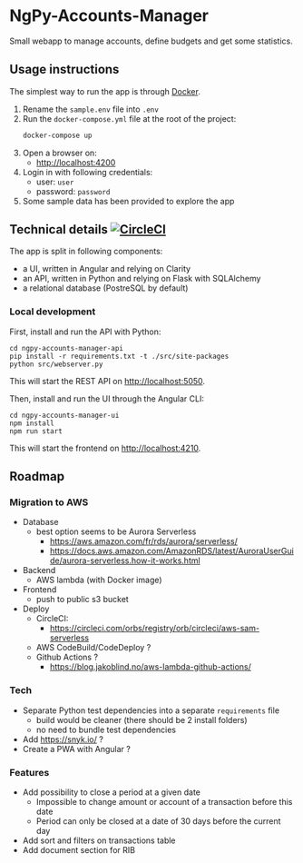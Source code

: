NgPy-Accounts-Manager
=====================

Small webapp to manage accounts, define budgets and get some statistics.

## Usage instructions

The simplest way to run the app is through [Docker](https://www.docker.com/products/docker-desktop/).

1. Rename the `sample.env` file into `.env`
2. Run the `docker-compose.yml` file at the root of the project:
   ```sh
   docker-compose up
   ```
3. Open a browser on:
   - <http://localhost:4200>
4. Login in with following credentials:
   - user: `user`
   - password: `password`
5. Some sample data has been provided to explore the app


## Technical details [![CircleCI](https://circleci.com/gh/egoettelmann/ngpy-accounts-manager/tree/develop.svg?style=svg)](https://circleci.com/gh/egoettelmann/ngpy-accounts-manager/tree/develop)

The app is split in following components:
- a UI, written in Angular and relying on Clarity
- an API, written in Python and relying on Flask with SQLAlchemy
- a relational database (PostreSQL by default)

### Local development

First, install and run the API with Python:
```
cd ngpy-accounts-manager-api
pip install -r requirements.txt -t ./src/site-packages
python src/webserver.py
```
This will start the REST API on <http://localhost:5050>.

Then, install and run the UI through the Angular CLI:
```
cd ngpy-accounts-manager-ui
npm install
npm run start
```
This will start the frontend on <http://localhost:4210>.


## Roadmap

### Migration to AWS

- Database
  - best option seems to be Aurora Serverless
    - https://aws.amazon.com/fr/rds/aurora/serverless/
    - https://docs.aws.amazon.com/AmazonRDS/latest/AuroraUserGuide/aurora-serverless.how-it-works.html
- Backend
  - AWS lambda (with Docker image)
- Frontend
  - push to public s3 bucket
- Deploy
  - CircleCI: 
    - <https://circleci.com/orbs/registry/orb/circleci/aws-sam-serverless>
  - AWS CodeBuild/CodeDeploy ?
  - Github Actions ?
    - <https://blog.jakoblind.no/aws-lambda-github-actions/>

### Tech

- Separate Python test dependencies into a separate `requirements` file
  - build would be cleaner (there should be 2 install folders)
  - no need to bundle test dependencies
- Add <https://snyk.io/> ?
- Create a PWA with Angular ?

### Features

- Add possibility to close a period at a given date
  - Impossible to change amount or account of a transaction before this date
  - Period can only be closed at a date of 30 days before the current day
- Add sort and filters on transactions table
- Add document section for RIB
